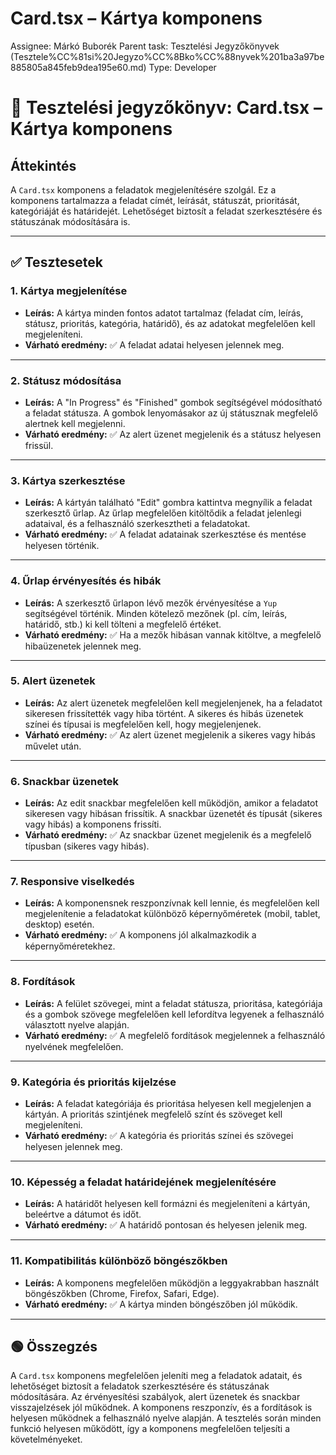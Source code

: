 # Card.tsx – Kártya komponens

Assignee: Márkó Buborék
Parent task: Tesztelési Jegyzőkönyvek (Tesztele%CC%81si%20Jegyzo%CC%8Bko%CC%88nyvek%201ba3a97be885805a845feb9dea195e60.md)
Type: Developer

# 📝 Tesztelési jegyzőkönyv: **Card.tsx** – Kártya komponens

## Áttekintés

A `Card.tsx` komponens a feladatok megjelenítésére szolgál. Ez a komponens tartalmazza a feladat címét, leírását, státuszát, prioritását, kategóriáját és határidejét. Lehetőséget biztosít a feladat szerkesztésére és státuszának módosítására is.

---

## ✅ Tesztesetek

### 1. **Kártya megjelenítése**

- **Leírás:** A kártya minden fontos adatot tartalmaz (feladat cím, leírás, státusz, prioritás, kategória, határidő), és az adatokat megfelelően kell megjeleníteni.
- **Várható eredmény:** ✅ A feladat adatai helyesen jelennek meg.

---

### 2. **Státusz módosítása**

- **Leírás:** A "In Progress" és "Finished" gombok segítségével módosítható a feladat státusza. A gombok lenyomásakor az új státusznak megfelelő alertnek kell megjelenni.
- **Várható eredmény:** ✅ Az alert üzenet megjelenik és a státusz helyesen frissül.

---

### 3. **Kártya szerkesztése**

- **Leírás:** A kártyán található "Edit" gombra kattintva megnyílik a feladat szerkesztő űrlap. Az űrlap megfelelően kitöltődik a feladat jelenlegi adataival, és a felhasználó szerkesztheti a feladatokat.
- **Várható eredmény:** ✅ A feladat adatainak szerkesztése és mentése helyesen történik.

---

### 4. **Űrlap érvényesítés és hibák**

- **Leírás:** A szerkesztő űrlapon lévő mezők érvényesítése a `Yup` segítségével történik. Minden kötelező mezőnek (pl. cím, leírás, határidő, stb.) ki kell tölteni a megfelelő értéket.
- **Várható eredmény:** ✅ Ha a mezők hibásan vannak kitöltve, a megfelelő hibaüzenetek jelennek meg.

---

### 5. **Alert üzenetek**

- **Leírás:** Az alert üzenetek megfelelően kell megjelenjenek, ha a feladatot sikeresen frissítették vagy hiba történt. A sikeres és hibás üzenetek színei és típusai is megfelelően kell, hogy megjelenjenek.
- **Várható eredmény:** ✅ Az alert üzenet megjelenik a sikeres vagy hibás művelet után.

---

### 6. **Snackbar üzenetek**

- **Leírás:** Az edit snackbar megfelelően kell működjön, amikor a feladatot sikeresen vagy hibásan frissítik. A snackbar üzenetét és típusát (sikeres vagy hibás) a komponens frissíti.
- **Várható eredmény:** ✅ Az snackbar üzenet megjelenik és a megfelelő típusban (sikeres vagy hibás).

---

### 7. **Responsive viselkedés**

- **Leírás:** A komponensnek reszponzívnak kell lennie, és megfelelően kell megjelenítenie a feladatokat különböző képernyőméretek (mobil, tablet, desktop) esetén.
- **Várható eredmény:** ✅ A komponens jól alkalmazkodik a képernyőméretekhez.

---

### 8. **Fordítások**

- **Leírás:** A felület szövegei, mint a feladat státusza, prioritása, kategóriája és a gombok szövege megfelelően kell lefordítva legyenek a felhasználó választott nyelve alapján.
- **Várható eredmény:** ✅ A megfelelő fordítások megjelennek a felhasználó nyelvének megfelelően.

---

### 9. **Kategória és prioritás kijelzése**

- **Leírás:** A feladat kategóriája és prioritása helyesen kell megjelenjen a kártyán. A prioritás szintjének megfelelő színt és szöveget kell megjeleníteni.
- **Várható eredmény:** ✅ A kategória és prioritás színei és szövegei helyesen jelennek meg.

---

### 10. **Képesség a feladat határidejének megjelenítésére**

- **Leírás:** A határidőt helyesen kell formázni és megjeleníteni a kártyán, beleértve a dátumot és időt.
- **Várható eredmény:** ✅ A határidő pontosan és helyesen jelenik meg.

---

### 11. **Kompatibilitás különböző böngészőkben**

- **Leírás:** A komponens megfelelően működjön a leggyakrabban használt böngészőkben (Chrome, Firefox, Safari, Edge).
- **Várható eredmény:** ✅ A kártya minden böngészőben jól működik.

---

## 🟢 Összegzés

A `Card.tsx` komponens megfelelően jeleníti meg a feladatok adatait, és lehetőséget biztosít a feladatok szerkesztésére és státuszának módosítására. Az érvényesítési szabályok, alert üzenetek és snackbar visszajelzések jól működnek. A komponens reszponzív, és a fordítások is helyesen működnek a felhasználó nyelve alapján. A tesztelés során minden funkció helyesen működött, így a komponens megfelelően teljesíti a követelményeket.